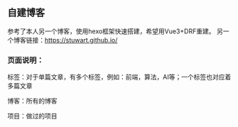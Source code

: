 ## 自建博客


参考了本人另一个博客，使用hexo框架快速搭建，希望用Vue3+DRF重建。
另一个博客链接：https://stuwart.github.io/

### 页面说明：
标签：对于单篇文章，有多个标签，例如：前端，算法，AI等；一个标签也对应着多篇文章

博客：所有的博客

项目：做过的项目